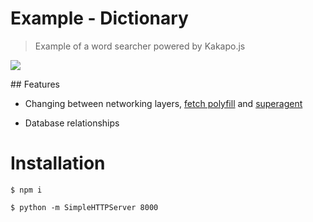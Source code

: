 # Example - Dictionary
> Example of a word searcher powered by Kakapo.js

![](https://raw.github.com/devlucky/Kakapo.js/master/examples/dictionary/demo.gif)

## Features

 * Changing between networking layers, [fetch polyfill](https://github.com/github/fetch) and [superagent](https://github.com/visionmedia/superagent/)

 * Database relationships

# Installation

`$ npm i`

`$ python -m SimpleHTTPServer 8000`